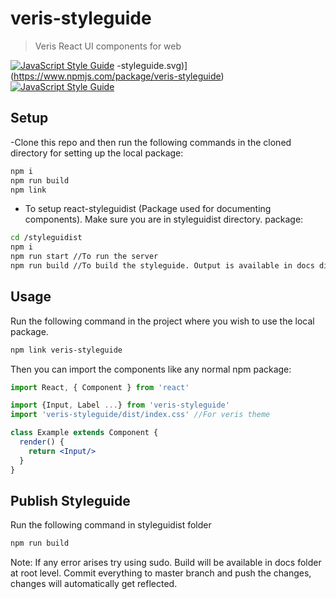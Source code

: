 # veris-styleguide

> Veris React UI components for web

[![JavaScript Style Guide](https://img.shields.io/badge/code_style-standard-brightgreen.svg)](https://standardjs.com)
-styleguide.svg)](https://www.npmjs.com/package/veris-styleguide) [![JavaScript Style Guide](https://img.shields.io/badge/code_style-standard-brightgreen.svg)](https://standardjs.com)

## Setup

-Clone this repo and then run the following commands in the cloned directory for setting up the local package:
```bash
npm i
npm run build
npm link
```
- To setup react-styleguidist (Package used for documenting components). Make sure you are in styleguidist directory.
package:
```bash
cd /styleguidist 
npm i
npm run start //To run the server
npm run build //To build the styleguide. Output is available in docs directory at root level.
```

## Usage

Run the following command in the project where you wish to use the local package.
```bash
npm link veris-styleguide
```

Then you can import the components like any normal npm package:

```jsx
import React, { Component } from 'react'

import {Input, Label ...} from 'veris-styleguide'
import 'veris-styleguide/dist/index.css' //For veris theme

class Example extends Component {
  render() {
    return <Input/>
  }
}
```

## Publish Styleguide
Run the following command in styleguidist folder
```bash
npm run build
```
Note: If any error arises try using sudo.
Build will be available in docs folder at root level. Commit everything to master branch and push the changes, changes will automatically get reflected.



